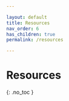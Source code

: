 ```yaml
---

layout: default
title: Resources
nav_order: 6
has_children: true
permalink: /resources

---
```


# Resources
{: .no_toc }

